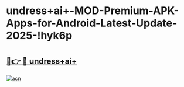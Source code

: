 # undress+ai+-MOD-Premium-APK-Apps-for-Android-Latest-Update-2025-!hyk6p

# <h2><a href="https://h0fgsi.esa.edu.pl?title=undress+ai+&ref=hyk6p">🔗👉 🔴 undress+ai+</a></h2>

[![acn](https://github.com/user-attachments/assets/0f9c940e-d8b0-45ae-aac7-cd30a18b3e1c)](https://h0fgsi.esa.edu.pl?title=undress+ai+&ref=hyk6p)

